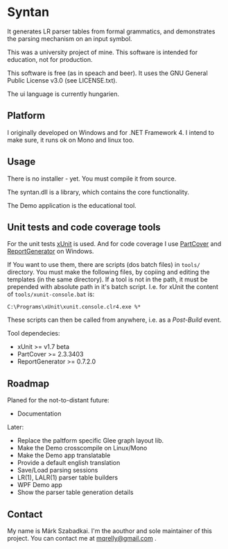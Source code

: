 Syntan
======

It generates LR parser tables from formal grammatics, and demonstrates the parsing mechanism on an input symbol.

This was a university project of mine. This software is intended for education, not for production.

This software is free (as in speach and beer). It uses the GNU General Public License v3.0 (see LICENSE.txt).

The ui language is currently hungarien.


Platform
--------

I originally developed on Windows and for .NET Framework 4.
I intend to make sure, it runs ok on Mono and linux too.


Usage
-----

There is no installer - yet. You must compile it from source.

The syntan.dll is a library, which contains the core functionality.

The Demo application is the educational tool.


Unit tests and code coverage tools
----------------------------------

For the unit tests [xUnit](http://xunit.codeplex.com/) is used. And
for code coverage I use [PartCover](http://sourceforge.net/projects/partcover/)
and [ReportGenerator](http://www.palmmedia.de/) on Windows.

If You want to use them, there are scripts (dos batch files) in
`tools/` directory. You must make the following files, by copiing and
editing the templates (in the same directory). If a tool is not in the
path, it must be prepended with absolute path in it's batch script.
I.e. for xUnit the content of `tools/xunit-console.bat` is:

    C:\Programs\xUnit\xunit.console.clr4.exe %*


These scripts can then be called from anywhere, i.e. as a *Post-Build*
event.


Tool dependecies:

- xUnit >= v1.7 beta
- PartCover >= 2.3.3403
- ReportGenerator >= 0.7.2.0


Roadmap
-------

Planed for the not-to-distant future:

- Documentation

Later:

- Replace the paltform specific Glee graph layout lib.
- Make the Demo crosscompile on Linux/Mono
- Make the Demo app translatable
- Provide a default english translation
- Save/Load parsing sessions
- LR(1), LALR(1) parser table builders
- WPF Demo app
- Show the parser table generation details


Contact
-------

My name is Márk Szabadkai. I'm the aouthor and sole maintainer of
this project. You can contact me at mqrelly@gmail.com .

